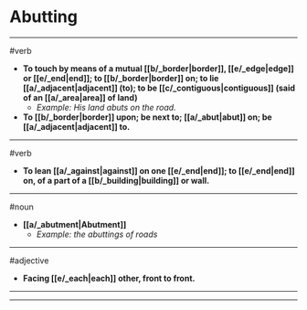 # Abutting
---
#verb
- **To touch by means of a mutual [[b/_border|border]], [[e/_edge|edge]] or [[e/_end|end]]; to [[b/_border|border]] on; to lie [[a/_adjacent|adjacent]] (to); to be [[c/_contiguous|contiguous]] (said of an [[a/_area|area]] of land)**
	- _Example: His land abuts on the road._
- **To [[b/_border|border]] upon; be next to; [[a/_abut|abut]] on; be [[a/_adjacent|adjacent]] to.**
---
#verb
- **To lean [[a/_against|against]] on one [[e/_end|end]]; to [[e/_end|end]] on, of a part of a [[b/_building|building]] or wall.**
---
#noun
- **[[a/_abutment|Abutment]]**
	- _Example: the abuttings of roads_
---
#adjective
- **Facing [[e/_each|each]] other, front to front.**
---
---
